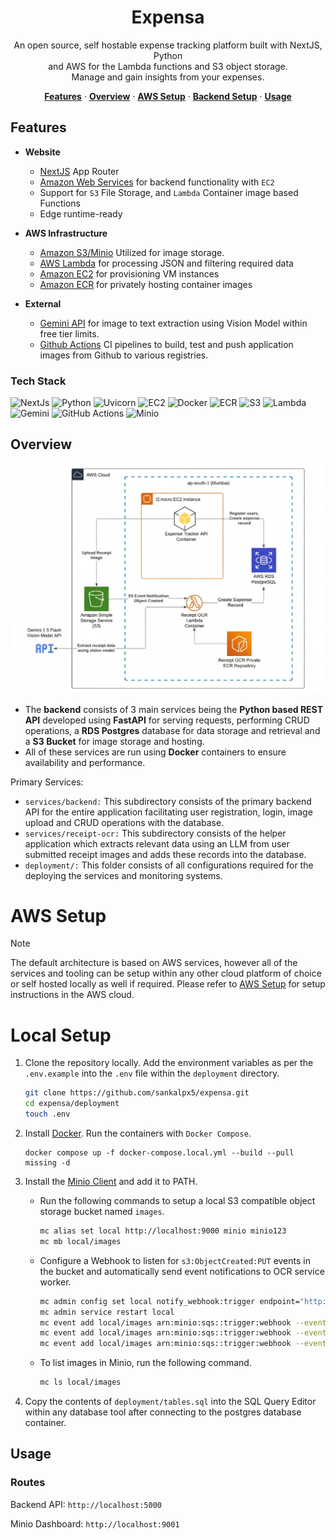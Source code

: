 <h1 align="center">Expensa</h1>

<p align="center">
  An open source, self hostable expense tracking platform built with NextJS, Python<br>
  and AWS for the Lambda functions and S3 object storage.<br>Manage and gain insights from your expenses.
</p>

<p align="center">
  <a href="#features"><strong>Features</strong></a> ·
  <a href="#overview"><strong>Overview</strong></a> ·
  <a href="#aws-setup"><strong>AWS Setup</strong></a> ·
  <a href="#remote-backend-setup"><strong>Backend Setup</strong></a> ·
  <a href="#usage"><strong>Usage</strong></a>
</p>

## Features

- **Website**
  - [NextJS](https://nextjs.org) App Router
  - [Amazon Web Services](https://docs.aws.amazon.com/) for backend functionality with `EC2`
  - Support for `S3` File Storage, and `Lambda` Container image based Functions
  - Edge runtime-ready
  
- **AWS Infrastructure**
  - [Amazon S3/Minio](https://aws.amazon.com/s3) Utilized for image storage.
  - [AWS Lambda](https://aws.amazon.com/lambda) for processing JSON and filtering required data
  - [Amazon EC2](https://aws.amazon.com/sns) for provisioning VM instances 
  - [Amazon ECR](https://aws.amazon.com/ecr) for privately hosting container images 

- **External** 
  - [Gemini API](https://ai.google.dev/gemini-api/docs) for image to text extraction using Vision Model within free tier limits.
  - [Github Actions](https://github.com/features/actions) CI pipelines to build, test and push application images from Github to various registries.

### Tech Stack
![NextJs](https://img.shields.io/badge/Nextjs-black?style=for-the-badge&logo=nextdotjs&logoColor=white)
![Python](https://img.shields.io/badge/Python-blue?style=for-the-badge&logo=python&logoColor=white)
![Uvicorn](https://img.shields.io/badge/uvicorn-E6526F.svg?style=for-the-badge&logo=gunicorn&logoColor=white)
![EC2](https://img.shields.io/badge/ec2-orange?style=for-the-badge&logo=amazon-ec2&logoColor=white)
![Docker](https://img.shields.io/badge/docker-%230db7ed.svg?style=for-the-badge&logo=docker&logoColor=white)
![ECR](https://img.shields.io/badge/ecr-f06611.svg?style=for-the-badge&logo=square&logoColor=white)
![S3](https://img.shields.io/badge/S3-darkgreen?style=for-the-badge&logo=amazon-s3&logoColor=white)
![Lambda](https://img.shields.io/badge/Lambda-FF9900?style=for-the-badge&logo=aws-lambda&logoColor=white)
![Gemini](https://img.shields.io/badge/gemini-8E75B2?style=for-the-badge&logo=google%20gemini&logoColor=white)
![GitHub Actions](https://img.shields.io/badge/github%20actions-%232671E5.svg?style=for-the-badge&logo=githubactions&logoColor=white)
![Minio](https://img.shields.io/badge/MinIO-C72E49.svg?style=for-the-badge&logo=MinIO&logoColor=white)

## Overview
<img alt="AWS Architecture" src="./assets/arch.jpg">

- The **backend** consists of 3 main services being the **Python based REST API** developed using **FastAPI** for serving requests, performing CRUD operations, a **RDS Postgres** database for data storage and retrieval and a **S3 Bucket** for image storage and hosting.
- All of these services are run using **Docker** containers to ensure availability and performance.

Primary Services:
- `services/backend:` This subdirectory consists of the primary backend API for the entire application facilitating user registration, login, image upload and CRUD operations with the database.
- `services/receipt-ocr:` This subdirectory consists of the helper application which extracts relevant data using an LLM from user submitted receipt images and adds these records into the database.
- `deployment/:` This folder consists of all configurations required for the deploying the services and monitoring systems.

# AWS Setup

> [!NOTE]  
> The default architecture is based on AWS services, however all of the services and tooling can be setup within any other cloud platform of choice or self hosted locally as well if required. Please refer to [AWS Setup](./AWS-setup.md) for setup instructions in the AWS cloud.

# Local Setup

1. Clone the repository locally. Add the environment variables as per the `.env.example` into the `.env` file within the `deployment` directory.

    ```bash
    git clone https://github.com/sankalpx5/expensa.git
    cd expensa/deployment
    touch .env
    ```

2. Install [Docker](https://docs.docker.com/desktop/). Run the containers with `Docker Compose`.

    ```
    docker compose up -f docker-compose.local.yml --build --pull missing -d
    ```
3. Install the [Minio Client](https://min.io/docs/minio/linux/reference/minio-mc.html) and add it to PATH. 

    - Run the following commands to setup a local S3 compatible object storage bucket named `images`.
      ```bash
      mc alias set local http://localhost:9000 minio minio123
      mc mb local/images
      ```

    - Configure a Webhook to listen for `s3:ObjectCreated:PUT` events in the bucket and automatically send event notifications to OCR service worker.
      ```bash
      mc admin config set local notify_webhook:trigger endpoint="http://worker:8000/event" && mc admin config set local notify_webhook:trigger format=json
      mc admin service restart local
      mc event add local/images arn:minio:sqs::trigger:webhook --event put --suffix .jpg
      mc event add local/images arn:minio:sqs::trigger:webhook --event put --suffix .jpeg
      mc event add local/images arn:minio:sqs::trigger:webhook --event put --suffix .png
      ```

    - To list images in Minio, run the following command.
      ```bash
      mc ls local/images
      ```

4. Copy the contents of `deployment/tables.sql` into the SQL Query Editor within any database tool after connecting to the postgres database container.

## Usage

### Routes

Backend API: `http://localhost:5000`

Minio Dashboard: `http://localhost:9001`

